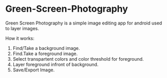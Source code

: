 Green-Screen-Photography
========================



Green Screen Photography is a simple image editing app for android used to layer images.  

How it works:

1.  Find/Take a background image.
2.  Find.Take a foreground image.
3.  Select transpartent colors and color threshold for foreground.
4.  Layer foreground infront of background.
5.  Save/Export Image.
